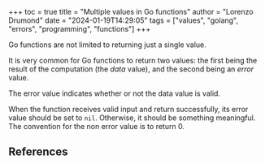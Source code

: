 +++
toc = true
title = "Multiple values in Go functions"
author = "Lorenzo Drumond"
date = "2024-01-19T14:29:05"
tags = ["values",  "golang",  "errors",  "programming",  "functions"]
+++


Go functions are not limited to returning just a single value.

It is very common for Go functions to return two values: the first being the result of the computation (the _data_ value), and the second being an _error_ value.

The error value indicates whether or not the data value is valid.

When the function receives valid input and return successfully, its error value should be set to `nil`. Otherwise, it should be something meaningful. The convention for the non error value is to return 0.

## References
